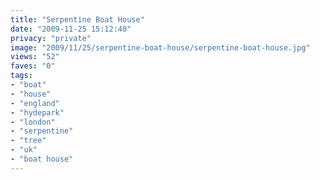```yaml
---
title: "Serpentine Boat House"
date: "2009-11-25 15:12:40"
privacy: "private"
image: "2009/11/25/serpentine-boat-house/serpentine-boat-house.jpg"
views: "52"
faves: "0"
tags:
- "boat"
- "house"
- "england"
- "hydepark"
- "london"
- "serpentine"
- "tree"
- "uk"
- "boat house"
---
```

<a href="http://www.phillprice.com/2009/11/26/serpentine-boat-house" rel="nofollow"></a>
